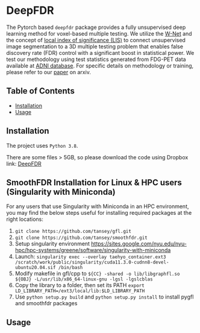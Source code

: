 # DeepFDR

The Pytorch based `deepfdr` package provides a fully unsupervised deep learning method for voxel-based multiple testing. We utilize the [W-Net](https://arxiv.org/abs/1711.08506) and the concept of [local index of significance (LIS)](https://academic.oup.com/jrsssb/article/71/2/393/7092902) to connect unsupervised image segmentation to a 3D multiple testing problem that enables false discovery rate (FDR) control with a significant boost in statistical power. We test our methodology using test statistics generated from FDG-PET data available at [ADNI database](https://adni.loni.usc.edu/). For specific details on methodology or training, please refer to our [paper](https://arxiv.org/abs/2310.13349v1) on arxiv. 

## Table of Contents
* [Installation](#requirements-and-installation)
* [Usage](#usage)

## Installation
The project uses ```Python 3.8```.

There are some files > 5GB, so please download the code using Dropbox link: [DeepFDR](https://www.dropbox.com/sh/9378gmgy8fb97r9/AABRmGsDHwtiNXH_W55w-igna?dl=0)

## SmoothFDR Installation for Linux & HPC users (Singularity with Miniconda)
For any users that use Singularity with Miniconda in an HPC environment, you may find the below steps useful for installing required packages at the right locations:
1) ```git clone https://github.com/tansey/gfl.git```
2) ```git clone https://github.com/tansey/smoothfdr.git```
3) Setup singularity environment https://sites.google.com/nyu.edu/nyu-hpc/hpc-systems/greene/software/singularity-with-miniconda
4) Launch: ```singularity exec --overlay taehyo_container.ext3 /scratch/work/public/singularity/cuda11.3.0-cudnn8-devel-ubuntu20.04.sif /bin/bash```
5) Modify makefile in gfl/cpp to ```${CC} -shared -o lib/libgraphfl.so ${OBJ} -L/usr/lib/x86_64-linux-gnu -lgsl -lgslcblas```
6) Copy the library to a folder, then set its PATH ```export LD_LIBRARY_PATH=/ext3/local/lib:$LD_LIBRARY_PATH```
7) Use ```python setup.py build``` and ```python setup.py install``` to install pygfl and smoothfdr packages

## Usage

